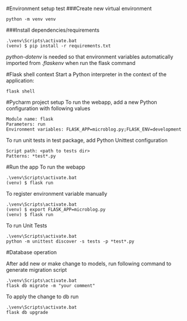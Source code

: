 #Environment setup
test
###Create new virtual environment
```
python -m venv venv
```
###Install dependencies/requirements
```
.\venv\Scripts\activate.bat
(venv) $ pip install -r requirements.txt
```
_python-dotenv_ is needed so that environment variables automatically imported from _.flaskenv_ 
when run the flask command

#Flask shell context
Start a Python interpreter in the context of the application:
```
flask shell
```

#Pycharm project setup
To run the webapp, add a new Python configuration with following values
```
Module name: flask
Parameters: run
Environment variables: FLASK_APP=microblog.py;FLASK_ENV=development
```
To run unit tests in test package, add Python Unittest configuration
```
Script path: <path to tests dir>
Patterns: *test*.py
```

#Run the app
To run the webapp
```
.\venv\Scripts\activate.bat
(venv) $ flask run
```

To register environment variable manually
```
.\venv\Scripts\activate.bat
(venv) $ export FLASK_APP=microblog.py
(venv) $ flask run
```

To run Unit Tests
```
.\venv\Scripts\activate.bat
python -m unittest discover -s tests -p *test*.py
```

#Database operation

After add new or make change to models, run following command to generate migration script
```
.\venv\Scripts\activate.bat
flask db migrate -m "your comment"
```

To apply the change to db run
```
.\venv\Scripts\activate.bat
flask db upgrade
```
